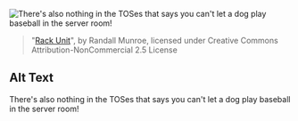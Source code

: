 ![There's also nothing in the TOSes that says you can't let a dog play baseball in the server room!](https://imgs.xkcd.com/comics/rack_unit.png)
> "[Rack Unit](https://xkcd.com/1439/)", by Randall Munroe, licensed under Creative Commons Attribution-NonCommercial 2.5 License

## Alt Text
There's also nothing in the TOSes that says you can't let a dog play baseball in the server room!
